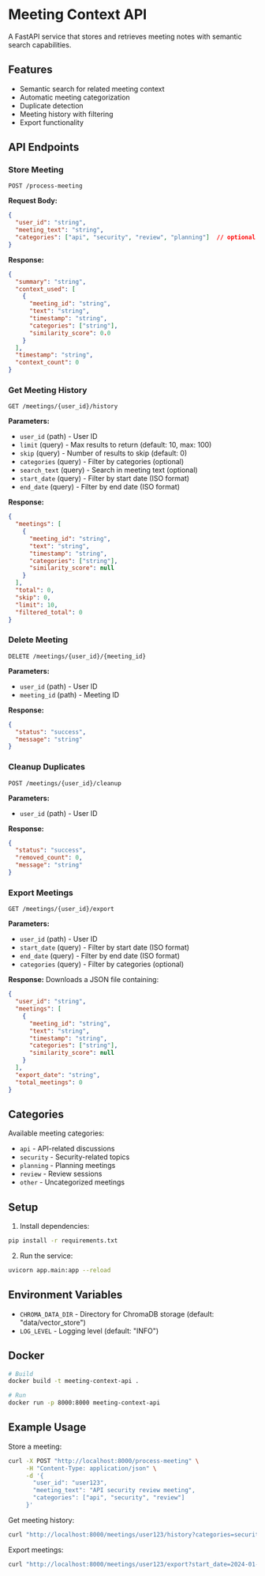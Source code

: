 
# Meeting Context API

A FastAPI service that stores and retrieves meeting notes with semantic search capabilities.

## Features
- Semantic search for related meeting context
- Automatic meeting categorization
- Duplicate detection
- Meeting history with filtering
- Export functionality

## API Endpoints

### Store Meeting
```http
POST /process-meeting
```

**Request Body:**
```json
{
  "user_id": "string",
  "meeting_text": "string",
  "categories": ["api", "security", "review", "planning"]  // optional
}
```

**Response:**
```json
{
  "summary": "string",
  "context_used": [
    {
      "meeting_id": "string",
      "text": "string",
      "timestamp": "string",
      "categories": ["string"],
      "similarity_score": 0.0
    }
  ],
  "timestamp": "string",
  "context_count": 0
}
```

### Get Meeting History
```http
GET /meetings/{user_id}/history
```

**Parameters:**
- `user_id` (path) - User ID
- `limit` (query) - Max results to return (default: 10, max: 100)
- `skip` (query) - Number of results to skip (default: 0)
- `categories` (query) - Filter by categories (optional)
- `search_text` (query) - Search in meeting text (optional)
- `start_date` (query) - Filter by start date (ISO format)
- `end_date` (query) - Filter by end date (ISO format)

**Response:**
```json
{
  "meetings": [
    {
      "meeting_id": "string",
      "text": "string",
      "timestamp": "string",
      "categories": ["string"],
      "similarity_score": null
    }
  ],
  "total": 0,
  "skip": 0,
  "limit": 10,
  "filtered_total": 0
}
```

### Delete Meeting
```http
DELETE /meetings/{user_id}/{meeting_id}
```

**Parameters:**
- `user_id` (path) - User ID
- `meeting_id` (path) - Meeting ID

**Response:**
```json
{
  "status": "success",
  "message": "string"
}
```

### Cleanup Duplicates
```http
POST /meetings/{user_id}/cleanup
```

**Parameters:**
- `user_id` (path) - User ID

**Response:**
```json
{
  "status": "success",
  "removed_count": 0,
  "message": "string"
}
```

### Export Meetings
```http
GET /meetings/{user_id}/export
```

**Parameters:**
- `user_id` (path) - User ID
- `start_date` (query) - Filter by start date (ISO format)
- `end_date` (query) - Filter by end date (ISO format)
- `categories` (query) - Filter by categories (optional)

**Response:**
Downloads a JSON file containing:
```json
{
  "user_id": "string",
  "meetings": [
    {
      "meeting_id": "string",
      "text": "string",
      "timestamp": "string",
      "categories": ["string"],
      "similarity_score": null
    }
  ],
  "export_date": "string",
  "total_meetings": 0
}
```

## Categories
Available meeting categories:
- `api` - API-related discussions
- `security` - Security-related topics
- `planning` - Planning meetings
- `review` - Review sessions
- `other` - Uncategorized meetings

## Setup

1. Install dependencies:
```bash
pip install -r requirements.txt
```

2. Run the service:
```bash
uvicorn app.main:app --reload
```

## Environment Variables
- `CHROMA_DATA_DIR` - Directory for ChromaDB storage (default: "data/vector_store")
- `LOG_LEVEL` - Logging level (default: "INFO")

## Docker
```bash
# Build
docker build -t meeting-context-api .

# Run
docker run -p 8000:8000 meeting-context-api
```

## Example Usage

Store a meeting:
```bash
curl -X POST "http://localhost:8000/process-meeting" \
     -H "Content-Type: application/json" \
     -d '{
       "user_id": "user123",
       "meeting_text": "API security review meeting",
       "categories": ["api", "security", "review"]
     }'
```

Get meeting history:
```bash
curl "http://localhost:8000/meetings/user123/history?categories=security&limit=5"
```

Export meetings:
```bash
curl "http://localhost:8000/meetings/user123/export?start_date=2024-01-01T00:00:00"
```
